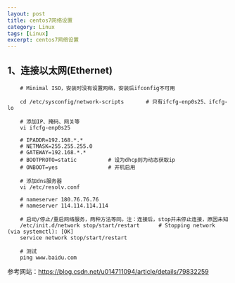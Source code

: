 ```yaml
---
layout: post
title: centos7网络设置
category: Linux
tags: [Linux]
excerpt: centos7网络设置
---
```


## 1、连接以太网(Ethernet) ##


	    # Minimal ISO，安装时没有设置网络，安装后ifconfig不可用
	
		cd /etc/sysconfig/network-scripts       # 只有ifcfg-enp0s25、ifcfg-lo
	
		# 添加IP、掩码、网关等
		vi ifcfg-enp0s25
		
		# IPADDR=192.168.*.*
		# NETMASK=255.255.255.0
		# GATEWAY=192.168.*.*
		# BOOTPROTO=static          # 设为dhcp则为动态获取ip
		# ONBOOT=yes                # 开机启用
		
		# 添加dns服务器
		vi /etc/resolv.conf
		
		# nameserver 180.76.76.76
		# nameserver 114.114.114.114
		
		# 启动/停止/重启网络服务，两种方法等同。注：连接后，stop并未停止连接，原因未知
		/etc/init.d/network stop/start/restart      # Stopping network (via systemctl): [OK]
		service network stop/start/restart
		
		# 测试
		ping www.baidu.com


参考网站：https://blog.csdn.net/u014711094/article/details/79832259